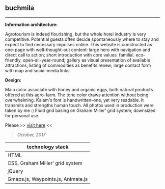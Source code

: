 ## buchmila
----

**Information architecture:**

Agrotourism is indeed flourishing, but the whole hotel industry is very competitive. Potential guests often decide spontaneously where to stay and expect to find necessary impulses online. This website is constructed as one-page with well-thought-out content: large hero with navigation and direct call to action; short introduction with core values: familial, eco-friendly, open-all-year-round; gallery as visual presentation of available attractions; listing of commodities as benefits renew; large contact form with map and social media links.

**Design:**

Main color associate with honey and organic eggs, both natural products offered at this agro-farm. The tone color draws attention without being overwhelming. Kalam's font is handwritten-one, yet very readable. It transmits and strengths human touch. All photos used in production were taken by me :) Fluid grid basing on Graham Miller' grid system; downsized for personal use.

Please >> [visit here](https://piotrend.github.io/buchmila/ ) <<

> *October, 2017*


| technology stack  |
| --- 		       |
| HTML 	       |
| CSS, Graham Miller' grid system |
| jQuery	       |
| Gmaps.js, Waypoints.js, Animate.js |
